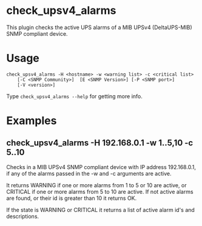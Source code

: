 # check_upsv4_alarms

This plugin checks the active UPS alarms of a MIB UPSv4 (DeltaUPS-MIB) SNMP compliant device.

# Usage

    check_upsv4_alarms -H <hostname> -w <warning list> -c <critical list>
        [-C <SNMP Community>]  [E <SNMP Version>] [-P <SNMP port>]
        [-V <version>]

Type `check_upsv4_alarms --help` for getting more info.

# Examples
## check_upsv4_alarms -H 192.168.0.1 -w 1..5,10 -c 5..10
Checks in a MIB UPSv4 SNMP compliant device with IP address 192.168.0.1, if any of the alarms passed in the -w and -c arguments are active.

It returns WARNING if one or more alarms from 1 to 5 or 10 are active, or CRITICAL if one or more alarms from 5 to 10 are active. If not active alarms are found, or their id is greater than 10 it returns OK.

If the state is WARNING or CRITICAL it returns a list of active alarm id's and descriptions.
